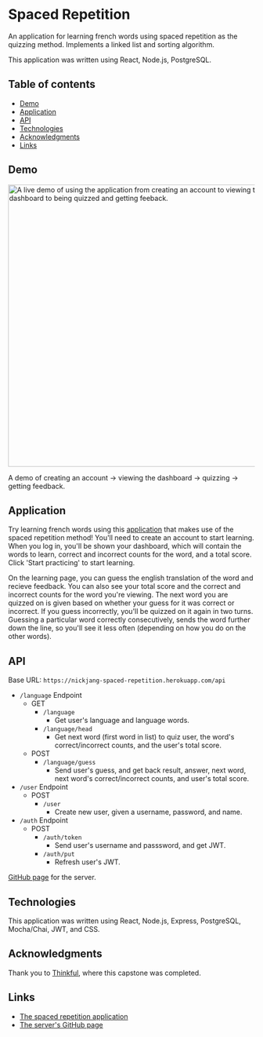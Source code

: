 # Spaced Repetition

An application for learning french words using spaced repetition as the quizzing method. Implements a linked list and sorting algorithm.

This application was written using React, Node.js, PostgreSQL.

[site]: https://spaced-repetition-red.vercel.app/

## Table of contents

- [Demo](#demo)
- [Application](#application)
- [API](#api)
- [Technologies](#technologies)
- [Acknowledgments](#acknowledgments)
- [Links](#links)

## Demo

<img src="./src/assets/images/spaced-repetition.gif" align="middle" alt="A live demo of using the application from creating an account to viewing the dashboard to being quizzed and getting feeback." width="575">

A demo of creating an account -> viewing the dashboard -> quizzing -> getting feedback.

## Application

Try learning french words using this [application][site] that makes use of the spaced repetition method! You'll need to create an account to start learning. When you log in, you'll be shown your dashboard, which will contain the words to learn, correct and incorrect counts for the word, and a total score. Click 'Start practicing' to start learning.

On the learning page, you can guess the english translation of the word and recieve feedback. You can also see your total score and the correct and incorrect counts for the word you're viewing. The next word you are quizzed on is given based on whether your guess for it was correct or incorrect. If you guess incorrectly, you'll be quizzed on it again in two turns. Guessing a particular word correctly consecutively, sends the word further down the line, so you'll see it less often (depending on how you do on the other words).

## API

Base URL: `https://nickjang-spaced-repetition.herokuapp.com/api`

- `/language` Endpoint 
	- GET
		- `/language`
			- Get user's language and language words.
		- `/language/head`
			- Get next word (first word in list) to quiz user, the word's correct/incorrect counts, and the user's total score.
	- POST
		- `/language/guess`
			- Send user's guess, and get back result, answer, next word, next word's correct/incorrect counts, and user's total score.
- `/user` Endpoint
	- POST 
		- `/user`
			- Create new user, given a username, password, and name.
- `/auth` Endpoint
	- POST
		- `/auth/token`
			- Send user's username and passsword, and get JWT.
		- `/auth/put`
			- Refresh user's JWT.

[GitHub page](https://github.com/nickjang/spaced-repetition-api) for the server.

## Technologies

This application was written using React, Node.js, Express, PostgreSQL, Mocha/Chai, JWT, and CSS.

## Acknowledgments

Thank you to [Thinkful](https://thinkful.com/), where this capstone was completed.

## Links

* [The spaced repetition application][site]
* [The server's GitHub page](https://github.com/nickjang/spaced-repetition-api)